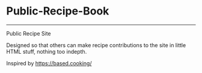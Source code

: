 # Public-Recipe-Book
-------------------------------------------------------------------------------------------------------------------------------------------------------------------------------
Public Recipe Site


Designed so that others can make recipe contributions to the site in little HTML stuff, nothing too indepth.


Inspired by  https://based.cooking/



